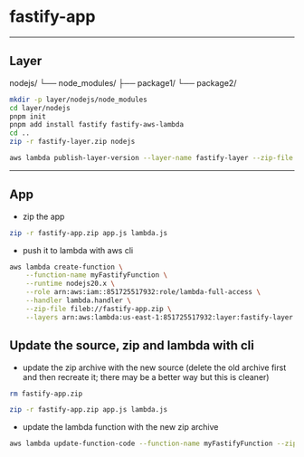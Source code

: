 # fastify-app

---

## Layer

nodejs/
└── node_modules/
├── package1/
└── package2/

```sh
mkdir -p layer/nodejs/node_modules
cd layer/nodejs
pnpm init
pnpm add install fastify fastify-aws-lambda
cd ..
zip -r fastify-layer.zip nodejs
```

```sh
aws lambda publish-layer-version --layer-name fastify-layer --zip-file fileb://fastify-layer.zip --compatible-runtimes nodejs20.x nodejs18.x nodejs16.x nodejs14.x
```

---

## App

- zip the app

```sh
zip -r fastify-app.zip app.js lambda.js
```

- push it to lambda with aws cli

```sh
aws lambda create-function \
    --function-name myFastifyFunction \
    --runtime nodejs20.x \
    --role arn:aws:iam::851725517932:role/lambda-full-access \
    --handler lambda.handler \
    --zip-file fileb://fastify-app.zip \
    --layers arn:aws:lambda:us-east-1:851725517932:layer:fastify-layer:2 arn:aws:lambda:us-east-1:851725517932:layer:fastify-aws-lambda-layer:1
```

## Update the source, zip and lambda with cli

- update the zip archive with the new source (delete the old archive first and then recreate it; there may be a better way but this is cleaner)

```sh
rm fastify-app.zip

zip -r fastify-app.zip app.js lambda.js
```

- update the lambda function with the new zip archive

```sh
aws lambda update-function-code --function-name myFastifyFunction --zip-file fileb://fastify-app.zip
```
